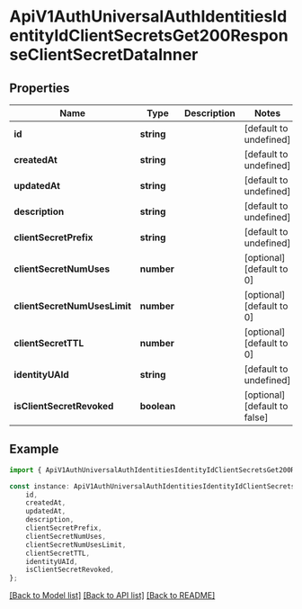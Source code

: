 # ApiV1AuthUniversalAuthIdentitiesIdentityIdClientSecretsGet200ResponseClientSecretDataInner


## Properties

Name | Type | Description | Notes
------------ | ------------- | ------------- | -------------
**id** | **string** |  | [default to undefined]
**createdAt** | **string** |  | [default to undefined]
**updatedAt** | **string** |  | [default to undefined]
**description** | **string** |  | [default to undefined]
**clientSecretPrefix** | **string** |  | [default to undefined]
**clientSecretNumUses** | **number** |  | [optional] [default to 0]
**clientSecretNumUsesLimit** | **number** |  | [optional] [default to 0]
**clientSecretTTL** | **number** |  | [optional] [default to 0]
**identityUAId** | **string** |  | [default to undefined]
**isClientSecretRevoked** | **boolean** |  | [optional] [default to false]

## Example

```typescript
import { ApiV1AuthUniversalAuthIdentitiesIdentityIdClientSecretsGet200ResponseClientSecretDataInner } from './api';

const instance: ApiV1AuthUniversalAuthIdentitiesIdentityIdClientSecretsGet200ResponseClientSecretDataInner = {
    id,
    createdAt,
    updatedAt,
    description,
    clientSecretPrefix,
    clientSecretNumUses,
    clientSecretNumUsesLimit,
    clientSecretTTL,
    identityUAId,
    isClientSecretRevoked,
};
```

[[Back to Model list]](../README.md#documentation-for-models) [[Back to API list]](../README.md#documentation-for-api-endpoints) [[Back to README]](../README.md)

